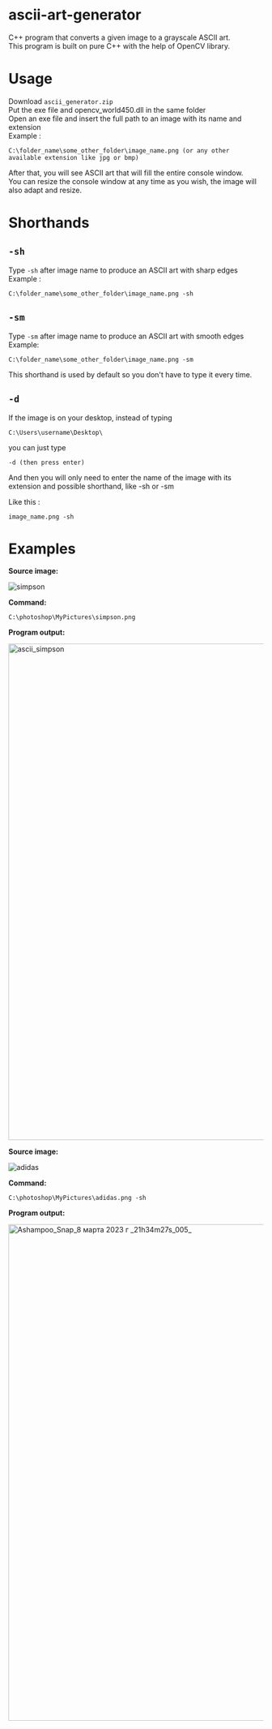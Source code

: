 # ascii-art-generator
C++ program that converts a given image to a grayscale ASCII art.\
This program is built on pure C++ with the help of OpenCV library.
# Usage
Download `ascii_generator.zip`\
Put the exe file and opencv_world450.dll in the same folder\
Open an exe file and insert the full path to an image with its name and extension\
Example : 
```
C:\folder_name\some_other_folder\image_name.png (or any other available extension like jpg or bmp)
```
After that, you will see ASCII art that will fill the entire console window.\
You can resize the console window at any time as you wish, the image will also adapt and resize.
# Shorthands
## `-sh`
Type `-sh` after image name to produce an ASCII art with sharp edges\
Example :
```
C:\folder_name\some_other_folder\image_name.png -sh
```
## `-sm`
Type `-sm` after image name to produce an ASCII art with smooth edges\
Example:
```
C:\folder_name\some_other_folder\image_name.png -sm
```
This shorthand is used by default so you don't have to type it every time.
## `-d`
If the image is on your desktop, instead of typing 
```
C:\Users\username\Desktop\
```
you can just type 
```
-d (then press enter)
```
And then you will only need to enter the name of the image with its extension and possible shorthand, like -sh or -sm

Like this : 
```
image_name.png -sh
```
# Examples
**Source image:**

![simpson](https://user-images.githubusercontent.com/108870368/223789561-5baf4af8-5278-48cd-a8c3-3324820dc806.png)

**Command:**
```
C:\photoshop\MyPictures\simpson.png
```
**Program output:**

<img width="979" alt="ascii_simpson" src="https://user-images.githubusercontent.com/108870368/223790077-a1176ada-6c38-428c-9bf1-12c07a86defb.png">

**Source image:**

![adidas](https://user-images.githubusercontent.com/108870368/223790360-d4b9e1c5-c8ae-47bf-8335-5b14919cacc8.jpg)

**Command:**
```
C:\photoshop\MyPictures\adidas.png -sh
```
**Program output:**

<img width="979" alt="Ashampoo_Snap_8 марта 2023 г _21h34m27s_005_" src="https://user-images.githubusercontent.com/108870368/223790468-fc1ab776-a062-4c49-a446-67445149d84d.png">
